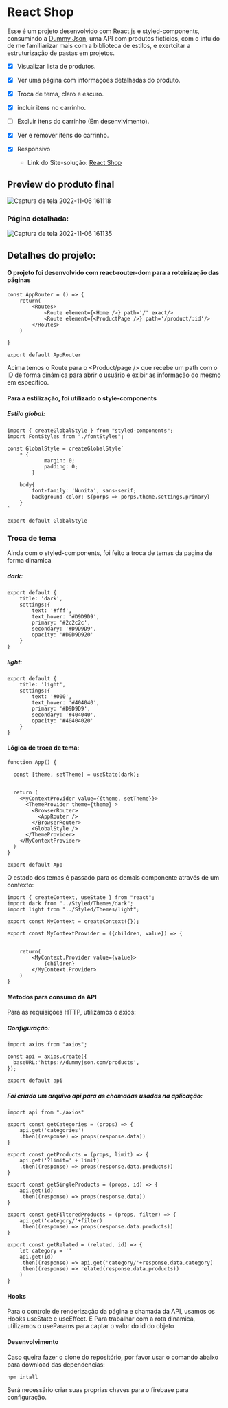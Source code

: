 # React Shop

Esse é um projeto desenvolvido com React.js e styled-components, consumindo a [Dummy Json](https://dummyjson.com/), uma API com produtos ficticios, com o intuido de me familiarizar mais com a biblioteca de estilos, e exertcitar a estruturização de pastas em projetos.

- [x] Visualizar lista de produtos.
- [x] Ver uma página com informações detalhadas do produto.
- [x] Troca de tema, claro e escuro.
- [x] incluir itens no carrinho.
- [ ] Excluir itens do carrinho (Em desenvlvimento).
- [x] Ver e remover itens do carrinho.
- [x] Responsivo 


  - Link do Site-solução: [React Shop](https://react-shop.vercel.app/)

## Preview do produto final

![Captura de tela 2022-11-06 161118](https://user-images.githubusercontent.com/104238483/200190240-c8b91481-bd2f-4463-876b-f9518eee3d15.png)




### Página detalhada:

![Captura de tela 2022-11-06 161135](https://user-images.githubusercontent.com/104238483/200190246-afe17e64-b873-46ce-8919-b3bba98a322a.png)


## Detalhes do projeto: 

#### O projeto foi desenvolvido com react-router-dom para a roteirização das páginas

```
const AppRouter = () => {
    return(
        <Routes>
            <Route element={<Home />} path='/' exact/>
            <Route element={<ProductPage />} path='/product/:id'/>
        </Routes>
    )
   
}

export default AppRouter
```

Acima temos o Route para o <Product/page /> que recebe um path com o ID de forma dinâmica para abrir o usuário e exibir as informação do mesmo em especifico.

#### Para a estilização, foi utilizado o style-components

##### Estilo global:

```
import { createGlobalStyle } from "styled-components";
import FontStyles from "./fontStyles";

const GlobalStyle = createGlobalStyle`
    * {
            margin: 0;
            padding: 0;
        }
    
    body{
        font-family: 'Nunita', sans-serif;
        background-color: ${porps => porps.theme.settings.primary}
    }
`

export default GlobalStyle
```

### Troca de tema

Ainda com o styled-components, foi feito a troca de temas da pagina de forma dinamica

##### dark:

```
export default {
    title: 'dark',
    settings:{
        text: '#fff',
        text_hover: '#D9D9D9',
        primary: '#2c2c2c',
        secondary: '#D9D9D9',
        opacity: '#D9D9D920'
    }
}
```

##### light:

```
export default {
    title: 'light',
    settings:{
        text: '#000',
        text_hover: '#404040',
        primary: '#D9D9D9',
        secondary: '#404040',
        opacity: '#40404020'
    }
}
```

#### Lógica de troca de tema:


```
function App() {

  const [theme, setTheme] = useState(dark);
  

  return (
    <MyContextProvider value={{theme, setTheme}}>
      <ThemeProvider theme={theme} >
        <BrowserRouter>
          <AppRouter />
        </BrowserRouter>
        <GlobalStyle />
      </ThemeProvider>
    </MyContextProvider>
  )
}

export default App
```
O estado dos temas é passado para os demais componente através de um contexto:

```
import { createContext, useState } from "react";
import dark from "../Styled/Themes/dark";
import light from "../Styled/Themes/light";

export const MyContext = createContext({});

export const MyContextProvider = ({children, value}) => {
  

    return(
        <MyContext.Provider value={value}>
            {children}
        </MyContext.Provider>
    )
}
```

#### Metodos para consumo da API

Para as requisições HTTP, utilizamos o axios:

##### Configuração:
```
import axios from "axios";

const api = axios.create({
  baseURL:'https://dummyjson.com/products',
});

export default api
```

##### Foi criado um arquivo api para as chamadas usadas na aplicação:

```
import api from "./axios"

export const getCategories = (props) => {
    api.get('categories')
    .then((response) => props(response.data))
}

export const getProducts = (props, limit) => {
    api.get('?limit=' + limit)
    .then((response) => props(response.data.products))
}

export const getSingleProducts = (props, id) => {
    api.get(id)
    .then((response) => props(response.data))
}

export const getFilteredProducts = (props, filter) => {
    api.get('category/'+filter)
    .then((response) => props(response.data.products)) 
}

export const getRelated = (related, id) => {
    let category = ''
    api.get(id)
    .then((response) => api.get('category/'+response.data.category)
    .then((response) => related(response.data.products))
    )
}
```

#### Hooks

Para o controle de renderização da página e chamada da API, usamos os Hooks useState e useEffect. E Para trabalhar com a rota dinamica, utilizamos o useParams para captar o valor do id do objeto

#### Desenvolvimento 

Caso queira fazer o clone do repositório, por favor usar o comando abaixo para download das dependencias:
```
npm intall
```

Será necessário criar suas proprias chaves para o firebase para configuração.
